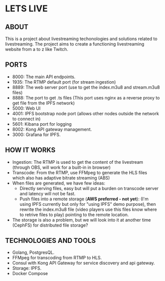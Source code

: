 # LETS LIVE

## ABOUT
This is a project about livestreaming techonologies and solutions related to livestreaming.
The project aims to create a functioning livestreaming website from a to z like Twitch.

## PORTS
- 8000: The main API endpoints.
- 1935: The RTMP default port (for stream ingestion)  
- 8889: The web server port (use to get the index.m3u8 and stream.m3u8 files)
- 8888: The port to get .ts files (This port uses nginx as a reverse proxy to get file from the IPFS network)  
- 5000: Web UI  
- 4001: IPFS bootstrap node port (allows other nodes outside the network to connect in)
- 5601: Kibana port for logging
- 8002: Kong API gateway management.
- 3000: Grafana for IPFS.

## HOW IT WORKS
- Ingestion: The RTMP is used to get the content of the livestream (through OBS, will work for a built-in in browser)  
- Transcode: From the RTMP, use FFMpeg to generate the HLS files which also has adaptive bitrate streaming (ABS)  
- When files are generated, we have few ideas:  
  * Directly serving files, easy but will put a burden on transcode server and latency will not be fast.
  * Push files into a remote storage (**AWS preferred - not yet**): (I'm using IPFS currently but only for "using IPFS" demo purpose), then rewrite the index.m3u8 file (video players use this files
know where to retrive files to play) pointing to the remote location.
- The storage is also a problem, but we will look into it at another time (CephFS) for distributed file storage?

## TECHNOLOGIES AND TOOLS
- Golang, PostgresQL.
- FFMpeg for transcoding from RTMP to HLS.
- Consul with Kong API Gateway for service discovery and api gateway.
- Storage: IPFS.
- Docker Compose
